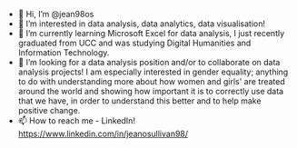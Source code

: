 - 👋 Hi, I’m @jean98os
- 👀 I’m interested in data analysis, data analytics, data visualisation!
- 🌱 I’m currently learning Microsoft Excel for data analysis, I just recently graduated from UCC and was studying Digital Humanities and Information Technology.
- 💞️ I’m looking for a data analysis position and/or to collaborate on data analysis projects! I am especially interested in gender equality; anything to do with understanding more about how women and girls' are treated around the world and showing how important it is to correctly use data that we have, in order to understand this better and to help make positive change.
- 📫 How to reach me - LinkedIn! https://www.linkedin.com/in/jeanosullivan98/

<!---
jean98os/jean98os is a ✨ special ✨ repository because its `README.md` (this file) appears on your GitHub profile.
You can click the Preview link to take a look at your changes.
--->
